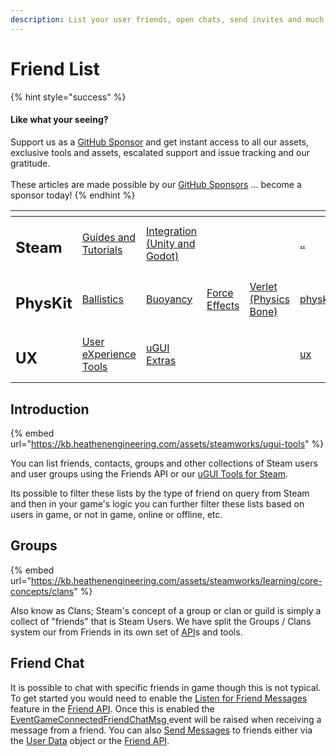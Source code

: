 ```yaml
---
description: List your user friends, open chats, send invites and much more!
---
```


# Friend List

{% hint style="success" %}
#### Like what your seeing?

Support us as a [GitHub Sponsor](../../../../become-a-sponsor/) and get instant access to all our assets, exclusive tools and assets, escalated support and issue tracking and our gratitude.\
\
These articles are made possible by our [GitHub Sponsors](../../../../become-a-sponsor/) ... become a sponsor today!
{% endhint %}

<table data-view="cards"><thead><tr><th></th><th></th><th></th><th></th><th></th><th data-hidden data-card-target data-type="content-ref"></th><th data-hidden data-card-cover data-type="files"></th></tr></thead><tbody><tr><td><h2>Steam</h2></td><td><a href="../../">Guides and Tutorials</a></td><td><a href="../../../../assets/steamworks/">Integration (Unity and Godot)</a></td><td></td><td></td><td><a href="../../">..</a></td><td><a href="../../../../.gitbook/assets/Steamworks Card.png">Steamworks Card.png</a></td></tr><tr><td><h2>PhysKit</h2></td><td><a href="../../../../assets/physkit/sample-scenes/fantasy-style-ballistic-simulation.md">Ballistics</a></td><td><a href="../../../../assets/physkit/sample-scenes/1-buoyancy-example.md">Buoyancy</a></td><td><a href="../../../../assets/physkit/sample-scenes/1-force-effect-fields.md">Force Effects</a></td><td><a href="../../../../assets/physkit/sample-scenes/2-verlet-spring-skinned-mesh.md">Verlet (Physics Bone)</a></td><td><a href="../../../../assets/physkit/">physkit</a></td><td><a href="../../../../.gitbook/assets/PhysKit Card.png">PhysKit Card.png</a></td></tr><tr><td><h2>UX</h2></td><td><a href="../../../../assets/ux/learning/core-concepts/">User eXperience Tools</a></td><td><a href="../../../../assets/ux/learning/ugui-extras/">uGUI Extras</a></td><td></td><td></td><td><a href="../../../../assets/ux/">ux</a></td><td><a href="../../../../.gitbook/assets/Splash Screen (1).png">Splash Screen (1).png</a></td></tr></tbody></table>

## &#x20;Introduction

{% embed url="https://kb.heathenengineering.com/assets/steamworks/ugui-tools" %}

You can list friends, contacts, groups and other collections of Steam users and user groups using the Friends API or our [uGUI Tools for Steam](broken-reference).

Its possible to filter these lists by the type of friend on query from Steam and then in your game's logic you can further filter these lists based on users in game, or not in game, online or offline, etc.

## Groups

{% embed url="https://kb.heathenengineering.com/assets/steamworks/learning/core-concepts/clans" %}

Also know as Clans; Steam's concept of a group or clan or guild is simply a collect of "friends" that is Steam Users. We have split the Groups / Clans system our from Friends in its own set of [API](../../../../assets/steamworks/api/clans.md)s and tools.

## Friend Chat

It is possible to chat with specific friends in game though this is not typical. To get started you would need to enable the [Listen for Friend Messages](../../../../assets/steamworks/api/friends.md#setlistenforfriendsmessages) feature in the [Friend API](../../../../assets/steamworks/api/friends.md). Once this is enabled the [EventGameConnectedFriendChatMsg ](../../../../assets/steamworks/api/friends.md#game-connected-friend-chat-msg)event will be raised when receiving a message from a friend. You can also [Send Messages](../../../../assets/steamworks/data-layer/user-data.md#sendmessage) to friends either via the [User Data](../../../../assets/steamworks/data-layer/user-data.md) object or the [Friend API](../../../../assets/steamworks/api/friends.md).
